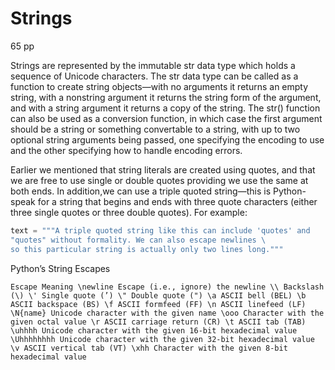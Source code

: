 # Strings

<!-- K:\usuario\Downloads\book.programming_in_python_3.summerfield.pdf -->
65 pp

Strings are represented by the immutable str data type which holds a sequence
of Unicode characters. The str data type can be called as a function to create
string objects—with no arguments it returns an empty string, with a nonstring
argument it returns the string form of the argument, and with a string
argument it returns a copy of the string. The str() function can also be used
as a conversion function, in which case the first argument should be a string
or something convertable to a string, with up to two optional string arguments
being passed, one specifying the encoding to use and the other specifying how
to handle encoding errors.

Earlier we mentioned that string literals are created using quotes, and that we
are free to use single or double quotes providing we use the same at both ends.
In addition,we can use a triple quoted string—this is Python-speak for a string
that begins and ends with three quote characters (either three single quotes or
three double quotes). For example:

```python
text = """A triple quoted string like this can include 'quotes' and
"quotes" without formality. We can also escape newlines \
so this particular string is actually only two lines long."""
```

Python’s String Escapes

`
Escape Meaning
\newline Escape (i.e., ignore) the newline
\\ Backslash (\)
\' Single quote (’)
\" Double quote (")
\a ASCII bell (BEL)
\b ASCII backspace (BS)
\f ASCII formfeed (FF)
\n ASCII linefeed (LF)
\N{name} Unicode character with the given name
\ooo Character with the given octal value
\r ASCII carriage return (CR)
\t ASCII tab (TAB)
\uhhhh Unicode character with the given 16-bit hexadecimal value
\Uhhhhhhhh Unicode character with the given 32-bit hexadecimal value
\v ASCII vertical tab (VT)
\xhh Character with the given 8-bit hexadecimal value
`
